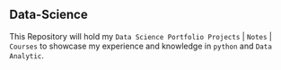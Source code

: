 ## Data-Science

This Repository will hold my `Data Science Portfolio Projects` | `Notes` | `Courses` to showcase my experience and knowledge in `python` and `Data Analytic`.
